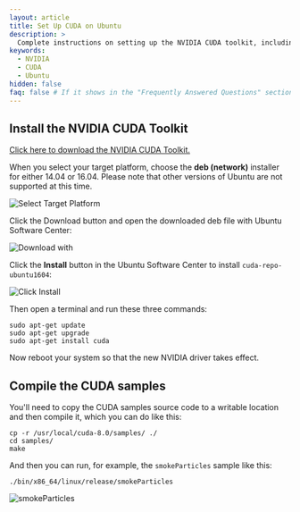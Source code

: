 ```yaml
---
layout: article
title: Set Up CUDA on Ubuntu
description: >
  Complete instructions on setting up the NVIDIA CUDA toolkit, including compiling CUDA samples.
keywords:
  - NVIDIA
  - CUDA
  - Ubuntu
hidden: false
faq: false # If it shows in the "Frequently Answered Questions" section
---
```


## Install the NVIDIA CUDA Toolkit

[Click here to download the NVIDIA CUDA Toolkit.](https://developer.nvidia.com/cuda-downloads)

When you select your target platform, choose the **deb (network)** installer for either 14.04 or 16.04. Please note that other versions of Ubuntu are not supported at this time.

![Select Target Platform]({{site.baseurl}}/images/cuda/1_download-1604.png)

Click the Download button and open the downloaded deb file with Ubuntu Software
Center:

![Download with]({{site.baseurl}}/images/cuda/2_open_with-1604.png)

Click the **Install** button in the Ubuntu Software Center to install
`cuda-repo-ubuntu1604`:

![Click Install]({{site.baseurl}}/images/cuda/3_install-1604.png)

Then open a terminal and run these three commands:

    sudo apt-get update
    sudo apt-get upgrade
    sudo apt-get install cuda

Now reboot your system so that the new NVIDIA driver takes effect.

## Compile the CUDA samples

You'll need to copy the CUDA samples source code to a writable location and
then compile it, which you can do like this:

    cp -r /usr/local/cuda-8.0/samples/ ./
    cd samples/
    make

And then you can run, for example, the `smokeParticles` sample like this:

    ./bin/x86_64/linux/release/smokeParticles

![smokeParticles]({{site.baseurl}}/images/cuda/4_smokeParticles.png)
